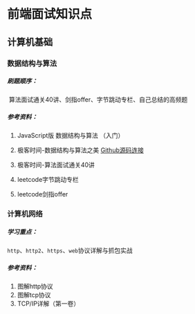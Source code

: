 # 前端面试知识点

## 计算机基础

### 数据结构与算法

##### 刷题顺序：

​        算法面试通关40讲、剑指offer、字节跳动专栏、自己总结的高频题

##### 参考资料：

1. JavaScript版 数据结构与算法 （入门）

2. 极客时间-数据结构与算法之美 [Github源码连接](https://github.com/sunbigshan/learnAlgorithm)

3. 极客时间-算法面试通关40讲
4. leetcode字节跳动专栏
5. leetcode剑指offer

### 计算机网络

##### 学习重点：

​        `http`、`http2`、`https`、`web`协议详解与抓包实战

##### 参考资料：

1. 图解http协议
2. 图解tcp协议
3. TCP/IP详解（第一卷）





















